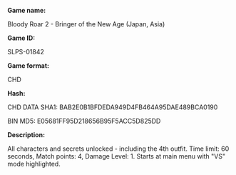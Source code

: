 **Game name:**

Bloody Roar 2 - Bringer of the New Age (Japan, Asia)

**Game ID:**

SLPS-01842

**Game format:**

CHD

**Hash:**

CHD DATA SHA1: BAB2E0B1BFDEDA949D4FB464A95DAE489BCA0190

BIN MD5: E05681FF95D218656B95F5ACC5D825DD

**Description:**

All characters and secrets unlocked - including the 4th outfit. Time limit: 60 seconds, Match points: 4, Damage Level: 1. Starts at main menu with "VS" mode highlighted. 
